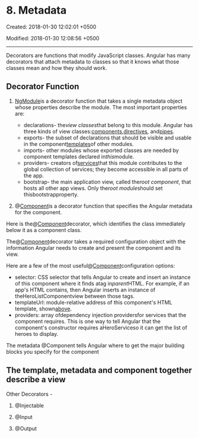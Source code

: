 # 8. Metadata

Created: 2018-01-30 12:02:01 +0500

Modified: 2018-01-30 12:08:56 +0500

---

Decorators are functions that modify JavaScript classes. Angular has many decorators that attach metadata to classes so that it knows what those classes mean and how they should work.

## Decorator Function

1. [NgModule](https://angular.io/api/core/NgModule)is a decorator function that takes a single metadata object whose properties describe the module. The most important properties are:
    - declarations- the*view classes*that belong to this module. Angular has three kinds of view classes:[components](https://angular.io/guide/architecture#components),[directives](https://angular.io/guide/architecture#directives), and[pipes](https://angular.io/guide/pipes).
    - exports- the subset of declarations that should be visible and usable in the component[templates](https://angular.io/guide/architecture#templates)of other modules.
    - imports- other modules whose exported classes are needed by component templates declared in*this*module.
    - providers- creators of[services](https://angular.io/guide/architecture#services)that this module contributes to the global collection of services; they become accessible in all parts of the app.
    - bootstrap- the main application view, called the*root component*, that hosts all other app views. Only the*root module*should set thisbootstrapproperty.

2. @[Component](https://angular.io/api/core/Component)is a decorator function that specifies the Angular metadata for the component.

Here is the@[Component](https://angular.io/api/core/Component)decorator, which identifies the class immediately below it as a component class.

The@[Component](https://angular.io/api/core/Component)decorator takes a required configuration object with the information Angular needs to create and present the component and its view.

Here are a few of the most useful@[Component](https://angular.io/api/core/Component)configuration options:

- selector: CSS selector that tells Angular to create and insert an instance of this component where it finds a<hero-list>tag in*parent*HTML. For example, if an app's HTML contains<hero-list></hero-list>, then Angular inserts an instance of theHeroListComponentview between those tags.
- templateUrl: module-relative address of this component's HTML template, shown[above](https://angular.io/guide/architecture#templates).
- providers: array ofdependency injection providersfor services that the component requires. This is one way to tell Angular that the component's constructor requires aHeroServiceso it can get the list of heroes to display.

The metadata @Component tells Angular where to get the major building blocks you specify for the component

## The template, metadata and component together describe a view

Other Decorators -

1. @Injectable

2. @Input

3. @Output
